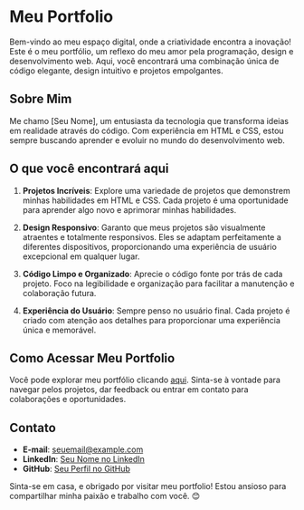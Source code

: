 # Meu Portfolio 

Bem-vindo ao meu espaço digital, onde a criatividade encontra a inovação! Este é o meu portfólio, um reflexo do meu amor pela programação, design e desenvolvimento web. Aqui, você encontrará uma combinação única de código elegante, design intuitivo e projetos empolgantes.

## Sobre Mim

Me chamo [Seu Nome], um entusiasta da tecnologia que transforma ideias em realidade através do código. Com experiência em HTML e CSS, estou sempre buscando aprender e evoluir no mundo do desenvolvimento web.

## O que você encontrará aqui

1. **Projetos Incríveis**: Explore uma variedade de projetos que demonstrem minhas habilidades em HTML e CSS. Cada projeto é uma oportunidade para aprender algo novo e aprimorar minhas habilidades.

2. **Design Responsivo**: Garanto que meus projetos são visualmente atraentes e totalmente responsivos. Eles se adaptam perfeitamente a diferentes dispositivos, proporcionando uma experiência de usuário excepcional em qualquer lugar.

3. **Código Limpo e Organizado**: Aprecie o código fonte por trás de cada projeto. Foco na legibilidade e organização para facilitar a manutenção e colaboração futura.

4. **Experiência do Usuário**: Sempre penso no usuário final. Cada projeto é criado com atenção aos detalhes para proporcionar uma experiência única e memorável.

## Como Acessar Meu Portfolio

Você pode explorar meu portfólio clicando [aqui](https://portfolio-sigma-lemon-76.vercel.app/index.html). Sinta-se à vontade para navegar pelos projetos, dar feedback ou entrar em contato para colaborações e oportunidades.

## Contato

- **E-mail**: seuemail@example.com
- **LinkedIn**: [Seu Nome no LinkedIn](https://www.linkedin.com/in/seu-nome/)
- **GitHub**: [Seu Perfil no GitHub](https://github.com/seu-username)

Sinta-se em casa, e obrigado por visitar meu portfolio! Estou ansioso para compartilhar minha paixão e trabalho com você. 😊

